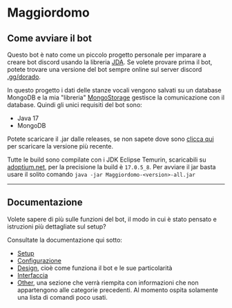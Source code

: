 # Maggiordomo
## Come avviare il bot
Questo bot è nato come un piccolo progetto personale per imparare a creare bot discord usando la libreria [JDA](https://jda.wiki).
Se volete provare prima il bot, potete trovare una versione del bot sempre online sul server discord [.gg/dorado](https://discord.gg/dorado).

In questo progetto i dati delle stanze vocali vengono salvati su un database MongoDB e la mia "libreria" [MongoStorage](https://github.com/StarlessDev/MongoStorage) gestisce la comunicazione con il database.
Quindi gli unici requisiti del bot sono:
- Java 17
- MongoDB

Potete scaricare il .jar dalle releases, se non sapete dove sono [clicca qui](https://github.com/StarlessDev/Maggiordomo/releases/latest) per scaricare la versione più recente. 

Tutte le build sono compilate con i JDK Eclipse Temurin, scaricabili su [adoptium.net](https://adoptium.net), per la precisione la build è `17.0.5_8`.
Per avviare il jar basta usare il solito comando `java -jar Maggiordomo-<version>-all.jar`

---
## Documentazione
Volete sapere di più sulle funzioni del bot, il modo in cui è stato pensato e istruzioni più dettagliate sul setup?

Consultate la documentazione qui sotto:

  * [Setup](https://github.com/StarlessDev/Maggiordomo/blob/main/docs/setup.md)
  * [Configurazione](https://github.com/StarlessDev/Maggiordomo/blob/main/docs/config.md)
  * [Design](https://github.com/StarlessDev/Maggiordomo/blob/main/docs/design.md), cioè come funziona il bot e le sue particolarità
  * [Interfaccia](https://github.com/StarlessDev/Maggiordomo/blob/main/docs/interface.md)
  * [Other](https://github.com/StarlessDev/Maggiordomo/blob/main/docs/other.md), una sezione che verrà riempita con informazioni che non appartengono alle categorie precedenti. Al momento ospita solamente una lista di comandi poco usati.
